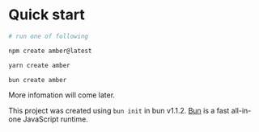 # Quick start

```bash
# run one of following

npm create amber@latest

yarn create amber

bun create amber
```

More infomation will come later.

This project was created using `bun init` in bun v1.1.2. [Bun](https://bun.sh) is a fast all-in-one JavaScript runtime.
